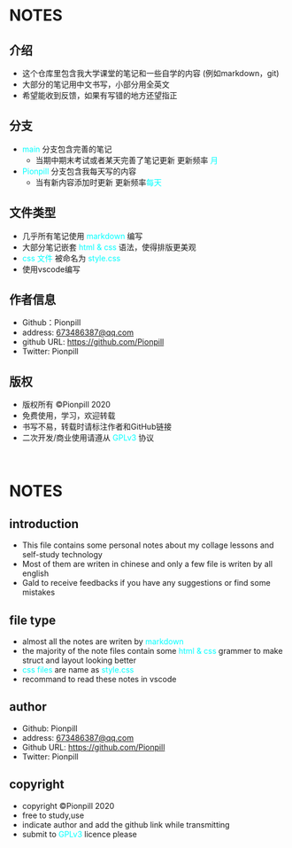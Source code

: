 # **NOTES**
## **介绍**
- 这个仓库里包含我大学课堂的笔记和一些自学的内容 (例如markdown，git)
- 大部分的笔记用中文书写，小部分用全英文
- 希望能收到反馈，如果有写错的地方还望指正

## **分支**
- <font color=cyan>main</font> 分支包含完善的笔记
  - 当期中期末考试或者某天完善了笔记更新 更新频率 <font color=cyan>月</font>
- <font color=cyan>Pionpill</font> 分支包含我每天写的内容
  - 当有新内容添加时更新 更新频率<font color=cyan>每天</font>

## **文件类型**
- 几乎所有笔记使用 <font color=cyan>markdown </font> 编写
- 大部分笔记嵌套 <font color=cyan>html & css </font>语法，使得排版更美观
- <font color=cyan> css 文件</font> 被命名为 <font color="cyan">style.css</font>
- 使用vscode编写

## **作者信息**
- Github：Pionpill
- address: 673486387@qq.com
- github URL: https://github.com/Pionpill
- Twitter: Pionpill
  
## **版权**
- 版权所有 &copy;Pionpill 2020
- 免费使用，学习，欢迎转载
- 书写不易，转载时请标注作者和GitHub链接
- 二次开发/商业使用请遵从 <font color=cyan>GPLv3</font> 协议

<br>

# **NOTES**
## **introduction**
- This file contains some personal notes about my collage lessons and  self-study technology  
- Most of them are writen in chinese and only a few file is writen by all english
- Gald to receive feedbacks if you have any suggestions or find some mistakes

## **file type**
- almost all the notes are writen by <font color=cyan>markdown </font> 
- the majority of the note files contain some <font color=cyan>html & css </font>grammer to make struct and layout looking better
- <font color=cyan> css files</font> are name as <font color="cyan">style.css</font>
- recommand to read these notes in vscode

## **author**
- Github: Pionpill
- address: 673486387@qq.com
- Github URL: https://github.com/Pionpill
- Twitter: Pionpill
  
## **copyright**
- copyright &copy;Pionpill 2020
- free to study,use
- indicate author and add the github link while transmitting
- submit to <font color=cyan>GPLv3</font> licence please